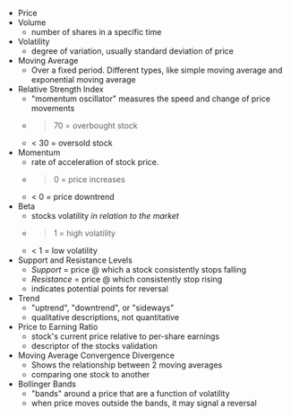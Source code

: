 - Price
- Volume
	- number of shares in a specific time
- Volatility
	- degree of variation, usually standard deviation of price
- Moving Average
	- Over a fixed period. Different types, like simple moving average and exponential moving average
- Relative Strength Index
	- "momentum oscillator" measures the speed and change of price movements 
	- > 70 = overbought stock
	- < 30 = oversold stock
- Momentum
	- rate of acceleration of stock price.
	- > 0 = price increases 
	- < 0 = price downtrend
- Beta
	- stocks volatility *in relation to the market*
	- > 1 = high volatility
	- < 1 = low volatility
- Support and Resistance Levels
	- *Support* = price @ which a stock consistently stops falling
	- *Resistance* = price @ which consistently stop rising
	- indicates potential points for reversal
- Trend
	- "uptrend", "downtrend", or "sideways"
	- qualitative descriptions, not quantitative
- Price to Earning Ratio
	- stock's current price relative to per-share earnings
	- descriptor of the stocks validation
- Moving Average Convergence Divergence
	- Shows the relationship between 2 moving averages
	- comparing one stock to another
- Bollinger Bands
	- "bands" around a price that are a function of volatility
	- when price moves outside the bands, it may signal a reversal